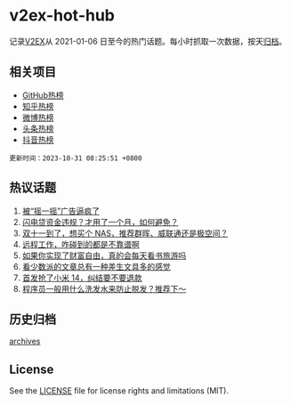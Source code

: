 # v2ex-hot-hub

 记录[V2EX](https://www.v2ex.com/)从 2021-01-06 日至今的热门话题。每小时抓取一次数据，按天[归档](archives)。
 
 ## 相关项目

- [GitHub热榜](https://github.com/it985/github-hot-hub)
- [知乎热榜](https://github.com/it985/zhihu-hot-hub)
- [微博热榜](https://github.com/it985/weibo-hot-hub)
- [头条热榜](https://github.com/it985/toutiao-hot-hub)
- [抖音热榜](https://github.com/it985/douyin-hot-hub)


 `更新时间：2023-10-31 08:25:51 +0800`

## 热议话题

1. [被“摇一摇”广告逼疯了](https://www.v2ex.com/t/986575)
1. [闪电贷资金违规？才用了一个月，如何避免？](https://www.v2ex.com/t/986560)
1. [双十一到了，想买个 NAS，推荐群晖、威联通还是极空间？](https://www.v2ex.com/t/986583)
1. [远程工作，咋碰到的都是不靠谱啊](https://www.v2ex.com/t/986618)
1. [如果你实现了财富自由，真的会每天看书旅游吗](https://www.v2ex.com/t/986568)
1. [看少数派的文章总有一种差生文具多的感觉](https://www.v2ex.com/t/986596)
1. [首发抢了小米 14，纠结要不要退款](https://www.v2ex.com/t/986659)
1. [程序员一般用什么洗发水来防止脱发？推荐下～](https://www.v2ex.com/t/986604)

## 历史归档

[archives](archives)

## License

See the [LICENSE](LICENSE) file for license rights and limitations (MIT).
